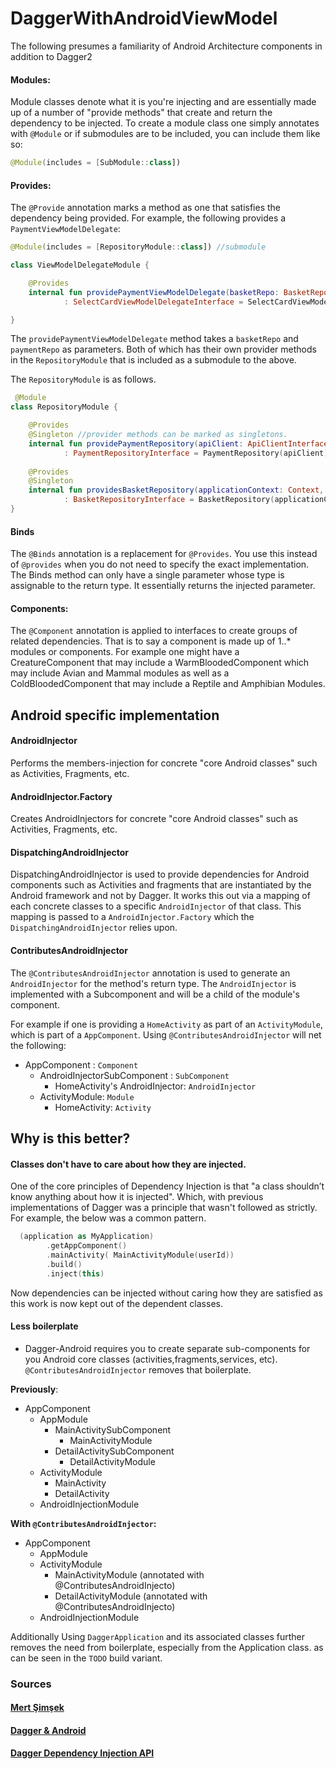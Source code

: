 # DaggerWithAndroidViewModel

The following presumes a familiarity of Android Architecture components in addition to Dagger2



#### Modules:

Module classes denote what it is you're injecting and are essentially made up of a number of  "provide methods" that create and return the dependency to be injected. To create a module class one simply annotates with `@Module` or if submodules are to be included, you can include them like so:

```kotlin
@Module(includes = [SubModule::class])
```

#### Provides:

The `@Provide` annotation marks a method as one that satisfies the dependency being provided. For example, the following provides a  `PaymentViewModelDelegate`:

```kotlin
@Module(includes = [RepositoryModule::class]) //submodule

class ViewModelDelegateModule {

    @Provides
    internal fun providePaymentViewModelDelegate(basketRepo: BasketRepositoryInterface, paymentRepo: PaymentRepositoryInterface)
            : SelectCardViewModelDelegateInterface = SelectCardViewModelDelegateImpl(basketRepo, paymentRepo)

}
```

The `providePaymentViewModelDelegate` method takes a `basketRepo` and `paymentRepo` as parameters. Both of which has their own provider methods in the `RepositoryModule` that is included as a submodule to the above. 

The `RepositoryModule` is as follows.

```kotlin
 @Module
class RepositoryModule {

    @Provides
    @Singleton //provider methods can be marked as singletons.
    internal fun providePaymentRepository(apiClient: ApiClientInterface)
            : PaymentRepositoryInterface = PaymentRepository(apiClient)
    
    @Provides
    @Singleton
    internal fun providesBasketRepository(applicationContext: Context, api: ApiClientInterface)
            : BasketRepositoryInterface = BasketRepository(applicationContext, api)
}
```

#### Binds

The `@Binds` annotation is a replacement for `@Provides`. You use this instead of `@provides`
when you do not need to specify the exact implementation. The Binds method can only have a single parameter whose type is assignable to the return type. It essentially returns the injected parameter.

#### Components:

The `@Component` annotation is applied to interfaces to create groups of related dependencies. That is to say a component is made up of 1..* modules or components. For example one might have a CreatureComponent that may include a WarmBloodedComponent which may include Avian and Mammal modules as well as a ColdBloodedComponent that may include a Reptile and Amphibian Modules.

## Android specific implementation

#### AndroidInjector

Performs the members-injection for concrete "core Android classes" such as Activities, Fragments, etc.

#### AndroidInjector.Factory

Creates AndroidInjectors for concrete "core Android classes" such as Activities, Fragments, etc.

#### DispatchingAndroidInjector

DispatchingAndroidInjector is used to provide dependencies for Android components such as Activities and fragments
that are instantiated by the Android framework and not by Dagger.
It works this out via a mapping of each concrete classes to a specific `AndroidInjector` of that class. This mapping is passed  to a `AndroidInjector.Factory` which the `DispatchingAndroidInjector` relies upon.

#### ContributesAndroidInjector

The `@ContributesAndroidInjector` annotation is used to generate an `AndroidInjector` for the method's return type. The `AndroidInjector` is implemented with a Subcomponent and will be a child of the module's component.

For example if one is providing a `HomeActivity` as part of an `ActivityModule`, which is part of a `AppComponent`. Using `@ContributesAndroidInjector` will net the following:

* AppComponent : `Component`
  * AndroidInjectorSubComponent : `SubComponent`
    * HomeActivity's AndroidInjector: `AndroidInjector`
  * ActivityModule: `Module`
    * HomeActivity: `Activity`



## Why is this better?

#### Classes don't have to care about how they are injected.

One of the core principles of Dependency Injection is that "a class shouldn’t know anything about how it is injected". Which, with previous implementations of Dagger was a principle that wasn't followed as strictly. For example, the below was a common pattern.

```kotlin
  (application as MyApplication)
        .getAppComponent()
        .mainActivity( MainActivityModule(userId))
        .build()
        .inject(this)
```

Now dependencies can be injected without caring how they are satisfied as this work is now kept out of the dependent classes.

#### Less boilerplate

- Dagger-Android requires you to create separate sub-components for you Android core classes (activities,fragments,services, etc). `@ContributesAndroidInjector` removes that boilerplate.

**Previously**:

- AppComponent
  - AppModule
    - MainActivitySubComponent
      - MainActivityModule
    - DetailActivitySubComponent
      - DetailActivityModule
  - ActivityModule
    - MainActivity
    - DetailActivity
  - AndroidInjectionModule

**With `@ContributesAndroidInjector`:**

- AppComponent
  - AppModule
  - ActivityModule
    - MainActivityModule (annotated with @ContributesAndroidInjecto)
    - DetailActivityModule (annotated with @ContributesAndroidInjecto)
  - AndroidInjectionModule

Additionally Using `DaggerApplication` and its associated classes further removes the need from boilerplate, especially from the Application class. as can be seen in the `TODO` build variant.

### Sources 

#### [Mert Şimşek](https://medium.com/@iammert/new-android-injector-with-dagger-2-part-1-8baa60152abe)

#### [Dagger & Android](https://google.github.io/dagger/android.html)

#### [Dagger Dependency Injection API](https://google.github.io/dagger/api/2.12/overview-summary.html)

